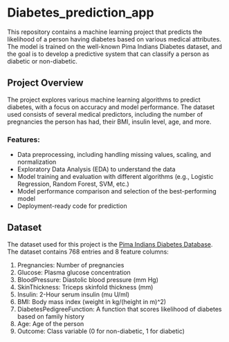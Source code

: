 # Diabetes_prediction_app

This repository contains a machine learning project that predicts the likelihood of a person having diabetes based on various medical attributes. The model is trained on the well-known Pima Indians Diabetes dataset, and the goal is to develop a predictive system that can classify a person as diabetic or non-diabetic.

## Project Overview

The project explores various machine learning algorithms to predict diabetes, with a focus on accuracy and model performance. The dataset used consists of several medical predictors, including the number of pregnancies the person has had, their BMI, insulin level, age, and more.

### Features:
- Data preprocessing, including handling missing values, scaling, and normalization
- Exploratory Data Analysis (EDA) to understand the data
- Model training and evaluation with different algorithms (e.g., Logistic Regression, Random Forest, SVM, etc.)
- Model performance comparison and selection of the best-performing model
- Deployment-ready code for prediction

## Dataset

The dataset used for this project is the [Pima Indians Diabetes Database](https://www.kaggle.com/uciml/pima-indians-diabetes-database). The dataset contains 768 entries and 8 feature columns:

1. Pregnancies: Number of pregnancies
2. Glucose: Plasma glucose concentration
3. BloodPressure: Diastolic blood pressure (mm Hg)
4. SkinThickness: Triceps skinfold thickness (mm)
5. Insulin: 2-Hour serum insulin (mu U/ml)
6. BMI: Body mass index (weight in kg/(height in m)^2)
7. DiabetesPedigreeFunction: A function that scores likelihood of diabetes based on family history
8. Age: Age of the person
9. Outcome: Class variable (0 for non-diabetic, 1 for diabetic)
